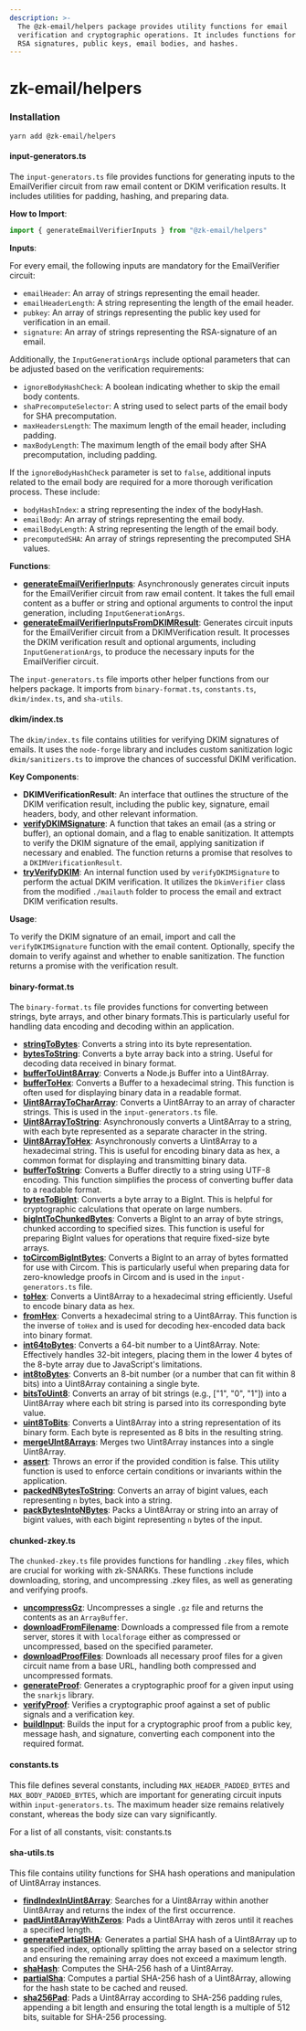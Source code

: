 ```yaml
---
description: >-
  The @zk-email/helpers package provides utility functions for email
  verification and cryptographic operations. It includes functions for handling
  RSA signatures, public keys, email bodies, and hashes.
---
```


# zk-email/helpers

### Installation

```
yarn add @zk-email/helpers
```

#### input-generators.ts

The `input-generators.ts` file provides functions for generating inputs to the EmailVerifier circuit from raw email content or DKIM verification results. It includes utilities for padding, hashing, and preparing data.

**How to Import**:

```typescript
import { generateEmailVerifierInputs } from "@zk-email/helpers"
```

**Inputs**:

For every email, the following inputs are mandatory for the EmailVerifier circuit:

* `emailHeader`: An array of strings representing the email header.
* `emailHeaderLength`: A string representing the length of the email header.
* `pubkey`: An array of strings representing the public key used for verification in an email.
* `signature`: An array of strings representing the RSA-signature of an email.

Additionally, the `InputGenerationArgs` include optional parameters that can be adjusted based on the verification requirements:

* `ignoreBodyHashCheck`: A boolean indicating whether to skip the email body contents.
* `shaPrecomputeSelector`: A string used to select parts of the email body for SHA precomputation.
* `maxHeadersLength`: The maximum length of the email header, including padding.
* `maxBodyLength`: The maximum length of the email body after SHA precomputation, including padding.

If the `ignoreBodyHashCheck` parameter is set to `false`, additional inputs related to the email body are required for a more thorough verification process. These include:

* `bodyHashIndex`: a string representing the index of the bodyHash.
* `emailBody`: An array of strings representing the email body.
* `emailBodyLength`: A string representing the length of the email body.
* `precomputedSHA`: An array of strings representing the precomputed SHA values.

**Functions**:

* [**generateEmailVerifierInputs**](https://github.com/zkemail/zk-email-verify/blob/main/packages/helpers/src/input-generators.ts#32-L42): Asynchronously generates circuit inputs for the EmailVerifier circuit from raw email content. It takes the full email content as a buffer or string and optional arguments to control the input generation, including `InputGenerationArgs`.
* [**generateEmailVerifierInputsFromDKIMResult**](https://github.com/zkemail/zk-email-verify/blob/main/packages/helpers/src/input-generators.ts#L52-L104): Generates circuit inputs for the EmailVerifier circuit from a DKIMVerification result. It processes the DKIM verification result and optional arguments, including `InputGenerationArgs`, to produce the necessary inputs for the EmailVerifier circuit.

The `input-generators.ts` file imports other helper functions from our helpers package. It imports from `binary-format.ts`, `constants.ts`, `dkim/index.ts`, and `sha-utils`.

#### dkim/index.ts

The `dkim/index.ts` file contains utilities for verifying DKIM signatures of emails. It uses the `node-forge` library and includes custom sanitization logic `dkim/sanitizers.ts` to improve the chances of successful DKIM verification.

**Key Components**:

* **DKIMVerificationResult**: An interface that outlines the structure of the DKIM verification result, including the public key, signature, email headers, body, and other relevant information.
* [**verifyDKIMSignature**](https://github.com/zkemail/zk-email-verify/blob/main/packages/helpers/src/dkim/index.ts#L31-L102): A function that takes an email (as a string or buffer), an optional domain, and a flag to enable sanitization. It attempts to verify the DKIM signature of the email, applying sanitization if necessary and enabled. The function returns a promise that resolves to a `DKIMVerificationResult`.
* [**tryVerifyDKIM**](https://github.com/zkemail/zk-email-verify/blob/main/packages/helpers/src/dkim/index.ts#L104-L132): An internal function used by `verifyDKIMSignature` to perform the actual DKIM verification. It utilizes the `DkimVerifier` class from the modified `./mailauth` folder to process the email and extract DKIM verification results.

**Usage**:

To verify the DKIM signature of an email, import and call the `verifyDKIMSignature` function with the email content. Optionally, specify the domain to verify against and whether to enable sanitization. The function returns a promise with the verification result.

#### binary-format.ts

The `binary-format.ts` file provides functions for converting between strings, byte arrays, and other binary formats.This is particularly useful for handling data encoding and decoding within an application.

* [**stringToBytes**](https://github.com/zkemail/zk-email-verify/blob/main/packages/helpers/src/binary-format.ts#L8-L12): Converts a string into its byte representation.
* [**bytesToString**](https://github.com/zkemail/zk-email-verify/blob/main/packages/helpers/src/binary-format.ts#L3-L5): Converts a byte array back into a string. Useful for decoding data received in binary format.
* [**bufferToUint8Array**](https://github.com/zkemail/zk-email-verify/blob/main/packages/helpers/src/binary-format.ts#L31-L38): Converts a Node.js Buffer into a Uint8Array.
* [**bufferToHex**](https://github.com/zkemail/zk-email-verify/blob/main/packages/helpers/src/binary-format.ts#L40-L42): Converts a Buffer to a hexadecimal string. This function is often used for displaying binary data in a readable format.
* [**Uint8ArrayToCharArray**](https://github.com/zkemail/zk-email-verify/blob/main/packages/helpers/src/binary-format.ts#L44-L46): Converts a Uint8Array to an array of character strings. This is used in the `input-generators.ts` file.
* [**Uint8ArrayToString**](https://github.com/zkemail/zk-email-verify/blob/main/packages/helpers/src/binary-format.ts#L48-L52): Asynchronously converts a Uint8Array to a string, with each byte represented as a separate character in the string.
* [**Uint8ArrayToHex**](https://github.com/zkemail/zk-email-verify/blob/main/packages/helpers/src/binary-format.ts#L54-L56): Asynchronously converts a Uint8Array to a hexadecimal string. This is useful for encoding binary data as hex, a common format for displaying and transmitting binary data.
* [**bufferToString**](https://github.com/zkemail/zk-email-verify/blob/main/packages/helpers/src/binary-format.ts#L58-L61): Converts a Buffer directly to a string using UTF-8 encoding. This function simplifies the process of converting buffer data to a readable format.
* [**bytesToBigInt**](https://github.com/zkemail/zk-email-verify/blob/main/packages/helpers/src/binary-format.ts#L63-L69): Converts a byte array to a BigInt. This is helpful for cryptographic calculations that operate on large numbers.
* [**bigIntToChunkedBytes**](https://github.com/zkemail/zk-email-verify/blob/main/packages/helpers/src/binary-format.ts#L71-L79): Converts a BigInt to an array of byte strings, chunked according to specified sizes. This function is useful for preparing BigInt values for operations that require fixed-size byte arrays.
* [**toCircomBigIntBytes**](https://github.com/zkemail/zk-email-verify/blob/main/packages/helpers/src/binary-format.ts#L81-L83): Converts a BigInt to an array of bytes formatted for use with Circom. This is particularly useful when preparing data for zero-knowledge proofs in Circom and is used in the `input-generators.ts` file.
* [**toHex**](https://github.com/zkemail/zk-email-verify/blob/main/packages/helpers/src/binary-format.ts#L113-L117): Converts a Uint8Array to a hexadecimal string efficiently. Useful to encode binary data as hex.
* [**fromHex**](https://github.com/zkemail/zk-email-verify/blob/main/packages/helpers/src/binary-format.ts#L122-L138): Converts a hexadecimal string to a Uint8Array. This function is the inverse of `toHex` and is used for decoding hex-encoded data back into binary format.
* [**int64toBytes**](https://github.com/zkemail/zk-email-verify/blob/main/packages/helpers/src/binary-format.ts#L141-L146): Converts a 64-bit number to a Uint8Array. Note: Effectively handles 32-bit integers, placing them in the lower 4 bytes of the 8-byte array due to JavaScript's limitations.
* [**int8toBytes**](https://github.com/zkemail/zk-email-verify/blob/main/packages/helpers/src/binary-format.ts#L149-L154): Converts an 8-bit number (or a number that can fit within 8 bits) into a Uint8Array containing a single byte.
* [**bitsToUint8**](https://github.com/zkemail/zk-email-verify/blob/main/packages/helpers/src/binary-format.ts#L156-L162): Converts an array of bit strings (e.g., \["1", "0", "1"]) into a Uint8Array where each bit string is parsed into its corresponding byte value.
* [**uint8ToBits**](https://github.com/zkemail/zk-email-verify/blob/main/packages/helpers/src/binary-format.ts#L164-L166): Converts a Uint8Array into a string representation of its binary form. Each byte is represented as 8 bits in the resulting string.
* [**mergeUInt8Arrays**](https://github.com/zkemail/zk-email-verify/blob/main/packages/helpers/src/binary-format.ts#L168-L174): Merges two Uint8Array instances into a single Uint8Array.
* [**assert**](https://github.com/zkemail/zk-email-verify/blob/main/packages/helpers/src/binary-format.ts#L176-L180): Throws an error if the provided condition is false. This utility function is used to enforce certain conditions or invariants within the application.
* [**packedNBytesToString**](https://github.com/zkemail/zk-email-verify/blob/main/packages/helpers/src/binary-format.ts#L182-L190): Converts an array of bigint values, each representing `n` bytes, back into a string.
* [**packBytesIntoNBytes**](https://github.com/zkemail/zk-email-verify/blob/main/packages/helpers/src/binary-format.ts#L192-L204): Packs a Uint8Array or string into an array of bigint values, with each bigint representing `n` bytes of the input.

#### chunked-zkey.ts

The `chunked-zkey.ts` file provides functions for handling `.zkey` files, which are crucial for working with zk-SNARKs. These functions include downloading, storing, and uncompressing .zkey files, as well as generating and verifying proofs.

* [**uncompressGz**](https://github.com/zkemail/zk-email-verify/blob/main/packages/helpers/src/chunked-zkey.ts#L15-L21): Uncompresses a single `.gz` file and returns the contents as an `ArrayBuffer`.
* [**downloadFromFilename**](https://github.com/zkemail/zk-email-verify/blob/main/packages/helpers/src/chunked-zkey.ts#L44-L67): Downloads a compressed file from a remote server, stores it with `localforage` either as compressed or uncompressed, based on the specified parameter.
* [**downloadProofFiles**](https://github.com/zkemail/zk-email-verify/blob/main/packages/helpers/src/chunked-zkey.ts#L69-L96): Downloads all necessary proof files for a given circuit name from a base URL, handling both compressed and uncompressed formats.
* [**generateProof**](https://github.com/zkemail/zk-email-verify/blob/main/packages/helpers/src/chunked-zkey.ts#L98-L113): Generates a cryptographic proof for a given input using the `snarkjs` library.
* [**verifyProof**](https://github.com/zkemail/zk-email-verify/blob/main/packages/helpers/src/chunked-zkey.ts#L115-L131): Verifies a cryptographic proof against a set of public signals and a verification key.
* [**buildInput**](https://github.com/zkemail/zk-email-verify/blob/main/packages/helpers/src/chunked-zkey.ts#L172-L181): Builds the input for a cryptographic proof from a public key, message hash, and signature, converting each component into the required format.

#### constants.ts

This file defines several constants, including `MAX_HEADER_PADDED_BYTES` and `MAX_BODY_PADDED_BYTES`, which are important for generating circuit inputs within `input-generators.ts`. The maximum header size remains relatively constant, whereas the body size can vary significantly.

For a list of all constants, visit: constants.ts

#### sha-utils.ts

This file contains utility functions for SHA hash operations and manipulation of Uint8Array instances.

* [**findIndexInUint8Array**](https://github.com/zkemail/zk-email-verify/blob/main/packages/helpers/src/sha-utils.ts#L5-L23): Searches for a Uint8Array within another Uint8Array and returns the index of the first occurrence.
* [**padUint8ArrayWithZeros**](https://github.com/zkemail/zk-email-verify/blob/main/packages/helpers/src/sha-utils.ts#L25-L30): Pads a Uint8Array with zeros until it reaches a specified length.
* [**generatePartialSHA**](https://github.com/zkemail/zk-email-verify/blob/main/packages/helpers/src/sha-utils.ts#L32-L79): Generates a partial SHA hash of a Uint8Array up to a specified index, optionally splitting the array based on a selector string and ensuring the remaining array does not exceed a maximum length.
* [**shaHash**](https://github.com/zkemail/zk-email-verify/blob/main/packages/helpers/src/sha-utils.ts#L81-L83): Computes the SHA-256 hash of a Uint8Array.
* [**partialSha**](https://github.com/zkemail/zk-email-verify/blob/main/packages/helpers/src/sha-utils.ts#L85-L88): Computes a partial SHA-256 hash of a Uint8Array, allowing for the hash state to be cached and reused.
* [**sha256Pad**](https://github.com/zkemail/zk-email-verify/blob/main/packages/helpers/src/sha-utils.ts#L91-L110): Pads a Uint8Array according to SHA-256 padding rules, appending a bit length and ensuring the total length is a multiple of 512 bits, suitable for SHA-256 processing.
